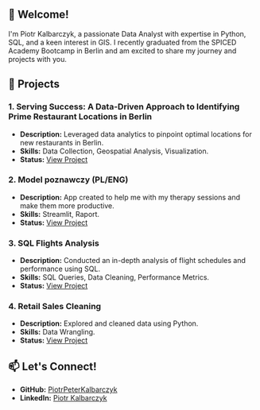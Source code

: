## 👋 Welcome!

I'm Piotr Kalbarczyk, a passionate Data Analyst with expertise in Python, SQL, and a keen interest in GIS. I recently graduated from the SPICED Academy Bootcamp in Berlin and am excited to share my journey and projects with you.

## 🚀 Projects

### 1. **Serving Success: A Data-Driven Approach to Identifying Prime Restaurant Locations in Berlin**
   - **Description:** Leveraged data analytics to pinpoint optimal locations for new restaurants in Berlin.
   - **Skills:** Data Collection, Geospatial Analysis, Visualization.
   - **Status:** [View Project](https://github.com/PiotrPeterKalbarczyk/DA-Final-Project---Serving-Success)

### 2. **Model poznawczy (PL/ENG)**
   - **Description:** App created to help me with my therapy sessions and make them more productive.
   - **Skills:** Streamlit, Raport.
   - **Status:** [View Project](https://github.com/PiotrPeterKalbarczyk/model_poznawczy_app)

### 3. **SQL Flights Analysis**
   - **Description:** Conducted an in-depth analysis of flight schedules and performance using SQL.
   - **Skills:** SQL Queries, Data Cleaning, Performance Metrics.
   - **Status:** [View Project](https://github.com/PiotrPeterKalbarczyk/SQL-Weather-Flights-Project)

### 4. **Retail Sales Cleaning**
   - **Description:** Explored and cleaned data using Python.
   - **Skills:** Data Wrangling.
   - **Status:** [View Project](https://github.com/PiotrPeterKalbarczyk/retail-store-sales-etl)

## 📫 Let's Connect!

- **GitHub:** [PiotrPeterKalbarczyk](https://github.com/PiotrPeterKalbarczyk)
- **LinkedIn:** [Piotr Kalbarczyk](www.linkedin.com/in/piotrkalbarczykk)
